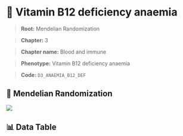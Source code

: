 # 🧪 Vitamin B12 deficiency anaemia

> **Root:** Mendelian Randomization

> **Chapter:** 3  

> **Chapter name:** Blood and immune

> **Phenotype:** Vitamin B12 deficiency anaemia  

> **Code:** `D3_ANAEMIA_B12_DEF`

## 🧬 Mendelian Randomization  

<img src="/MR/Figures/Forward/D3_ANAEMIA_B12_DEF.png"/>

## 📊 Data Table

<CsvTableMRF src="/MR/Data/Forward/D3_ANAEMIA_B12_DEF.csv"/>
